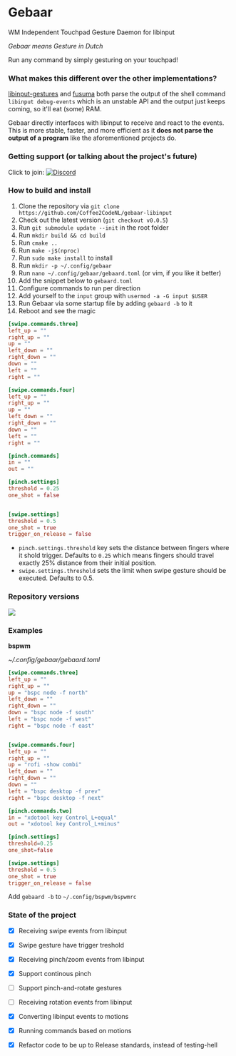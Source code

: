 Gebaar
=========

WM Independent Touchpad Gesture Daemon for libinput

_Gebaar means Gesture in Dutch_

Run any command by simply gesturing on your touchpad!

### What makes this different over the other implementations?

[libinput-gestures](https://github.com/bulletmark/libinput-gestures) and [fusuma](https://github.com/iberianpig/fusuma) both parse the output of the shell command `libinput debug-events` which is an unstable API and the output just keeps coming, so it'll eat (some) RAM.

Gebaar directly interfaces with libinput to receive and react to the events.   
This is more stable, faster, and more efficient as it **does not parse the output of a program** like the aforementioned projects do.

### Getting support (or talking about the project's future)

Click to join: [![Discord](https://img.shields.io/discord/548978799136473106.svg?label=Discord)](https://discord.gg/9mbKhFR)

### How to build and install

1. Clone the repository via `git clone https://github.com/Coffee2CodeNL/gebaar-libinput`
2. Check out the latest version (`git checkout v0.0.5`)
3. Run `git submodule update --init` in the root folder
4. Run `mkdir build && cd build`
5. Run `cmake ..`
6. Run `make -j$(nproc)`
7. Run `sudo make install` to install
8. Run `mkdir -p ~/.config/gebaar`
9. Run `nano ~/.config/gebaar/gebaard.toml` (or vim, if you like it better)
10. Add the snippet below to `gebaard.toml`
11. Configure commands to run per direction
12. Add yourself to the `input` group with `usermod -a -G input $USER`
13. Run Gebaar via some startup file by adding `gebaard -b` to it
14. Reboot and see the magic

```toml
[swipe.commands.three]
left_up = ""
right_up = ""
up = ""
left_down = ""
right_down = ""
down = ""
left = ""
right = ""

[swipe.commands.four]
left_up = ""
right_up = ""
up = ""
left_down = ""
right_down = ""
down = ""
left = ""
right = ""

[pinch.commands]
in = ""
out = ""

[pinch.settings]
threshold = 0.25
one_shot = false


[swipe.settings]
threshold = 0.5
one_shot = true
trigger_on_release = false
```

* `pinch.settings.threshold` key sets the distance between fingers where it shold trigger.
  Defaults to `0.25` which means fingers should travel exactly 25% distance from their initial position.
* `swipe.settings.threshold` sets the limit when swipe gesture should be executed. Defaults to 0.5.

### Repository versions

![](https://img.shields.io/aur/version/gebaar.svg?style=flat)  

### Examples

**bspwm**

_~/.config/gebaar/gebaard.toml_
```toml
[swipe.commands.three]
left_up = ""
right_up = ""
up = "bspc node -f north"
left_down = ""
right_down = ""
down = "bspc node -f south"
left = "bspc node -f west"
right = "bspc node -f east"


[swipe.commands.four]
left_up = ""
right_up = ""
up = "rofi -show combi"
left_down = ""
right_down = ""
down = ""
left = "bspc desktop -f prev"
right = "bspc desktop -f next"

[pinch.commands.two]
in = "xdotool key Control_L+equal"
out = "xdotool key Control_L+minus"

[pinch.settings]
threshold=0.25
one_shot=false

[swipe.settings]
threshold = 0.5
one_shot = true
trigger_on_release = false
```

Add `gebaard -b` to `~/.config/bspwm/bspwmrc`

### State of the project

- [x] Receiving swipe events from libinput
- [x] Swipe gesture have trigger treshold
- [x] Receiving pinch/zoom events from libinput
- [x] Support continous pinch
- [ ] Support pinch-and-rotate gestures
- [ ] Receiving rotation events from libinput
- [x] Converting libinput events to motions
- [x] Running commands based on motions
- [x] Refactor code to be up to Release standards, instead of testing-hell


